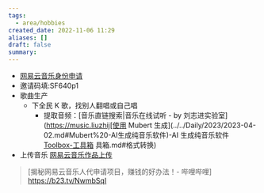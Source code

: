```yaml
---
tags:
  - area/hobbies
created_date: 2022-11-06 11:29
aliases: []
draft: false
summary:
---
```


- [网易云音乐身份申请](https://music.163.com/#/login?targetUrl=http%3A%2F%2Fmusic.163.com%2Fmusician%2Fartist%2Fapply%2Factor%2Finfo)
- 邀请码填:SF640p1
- 歌曲生产
	- 下全民 K 歌，找别人翻唱或自己唱
		- 提取音频：[音乐直链搜索|音乐在线试听 - by 刘志进实验室](https://music.liuzhij[使用 Mubert 生成](../../Daily/2023/2023-04-02.md#Mubert%20-AI生成纯音乐软件)-AI 生成纯音乐软件 [Toolbox-工具箱](Toolbox-工具箱.md#格式转换) 具箱.md#格式转换)
- 上传音乐 [网易云音乐作品上传](https://music.163.com/musician/artist/manage/album/nalbum/songupload)

> [揭秘网易云音乐人代申请项目，赚钱的好办法！- 哔哩哔哩] https://b23.tv/NwmbSqI
